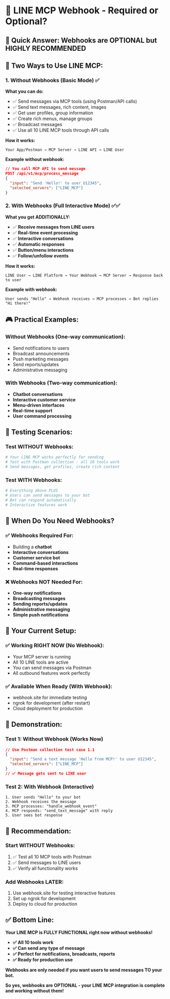 # 📱 LINE MCP Webhook - Required or Optional?

## 🎯 **Quick Answer: Webhooks are OPTIONAL but HIGHLY RECOMMENDED**

## 🔄 **Two Ways to Use LINE MCP:**

### **1. Without Webhooks (Basic Mode) ✅**
**What you can do:**
- ✅ Send messages via MCP tools (using Postman/API calls)
- ✅ Send text messages, rich content, images
- ✅ Get user profiles, group information
- ✅ Create rich menus, manage groups
- ✅ Broadcast messages
- ✅ Use all 10 LINE MCP tools through API calls

**How it works:**
```
Your App/Postman → MCP Server → LINE API → LINE User
```

**Example without webhook:**
```json
// You call MCP API to send message
POST /api/v1/mcp/process_message
{
  "input": "Send 'Hello!' to user U12345",
  "selected_servers": ["LINE_MCP"]
}
```

### **2. With Webhooks (Full Interactive Mode) ✅✅**
**What you get ADDITIONALLY:**
- ✅ **Receive messages from LINE users**
- ✅ **Real-time event processing**
- ✅ **Interactive conversations**
- ✅ **Automatic responses**
- ✅ **Button/menu interactions**
- ✅ **Follow/unfollow events**

**How it works:**
```
LINE User → LINE Platform → Your Webhook → MCP Server → Response back to user
```

**Example with webhook:**
```
User sends "Hello" → Webhook receives → MCP processes → Bot replies "Hi there!"
```

## 🎮 **Practical Examples:**

### **Without Webhooks (One-way communication):**
- Send notifications to users
- Broadcast announcements
- Push marketing messages
- Send reports/updates
- Administrative messaging

### **With Webhooks (Two-way communication):**
- **Chatbot conversations**
- **Interactive customer service**
- **Menu-driven interfaces**
- **Real-time support**
- **User command processing**

## 🧪 **Testing Scenarios:**

### **Test WITHOUT Webhooks:**
```bash
# Your LINE MCP works perfectly for sending
# Test with Postman collection - all 10 tools work
# Send messages, get profiles, create rich content
```

### **Test WITH Webhooks:**
```bash
# Everything above PLUS
# Users can send messages to your bot
# Bot can respond automatically
# Interactive features work
```

## 🎯 **When Do You Need Webhooks?**

### **✅ Webhooks Required For:**
- Building a **chatbot**
- **Interactive conversations**
- **Customer service bot**
- **Command-based interactions**
- **Real-time responses**

### **❌ Webhooks NOT Needed For:**
- **One-way notifications**
- **Broadcasting messages**
- **Sending reports/updates**
- **Administrative messaging**
- **Simple push notifications**

## 🚀 **Your Current Setup:**

### **✅ Working RIGHT NOW (No Webhook):**
- Your MCP server is running
- All 10 LINE tools are active
- You can send messages via Postman
- All outbound features work perfectly

### **✅ Available When Ready (With Webhook):**
- webhook.site for immediate testing
- ngrok for development (after restart)
- Cloud deployment for production

## 🎪 **Demonstration:**

### **Test 1: Without Webhook (Works Now)**
```json
// Use Postman collection test case 1.1
{
  "input": "Send a text message 'Hello from MCP!' to user U12345",
  "selected_servers": ["LINE_MCP"]
}
// ✅ Message gets sent to LINE user
```

### **Test 2: With Webhook (Interactive)**
```
1. User sends "Hello" to your bot
2. Webhook receives the message
3. MCP processes: "handle_webhook_event"
4. MCP responds: "send_text_message" with reply
5. User sees bot response
```

## 🎯 **Recommendation:**

### **Start WITHOUT Webhooks:**
1. ✅ Test all 10 MCP tools with Postman
2. ✅ Send messages to LINE users
3. ✅ Verify all functionality works

### **Add Webhooks LATER:**
1. Use webhook.site for testing interactive features
2. Set up ngrok for development
3. Deploy to cloud for production

## ✅ **Bottom Line:**

**Your LINE MCP is FULLY FUNCTIONAL right now without webhooks!**

- **✅ All 10 tools work**
- **✅ Can send any type of message**
- **✅ Perfect for notifications, broadcasts, reports**
- **✅ Ready for production use**

**Webhooks are only needed if you want users to send messages TO your bot.**

**So yes, webhooks are OPTIONAL - your LINE MCP integration is complete and working without them!**
